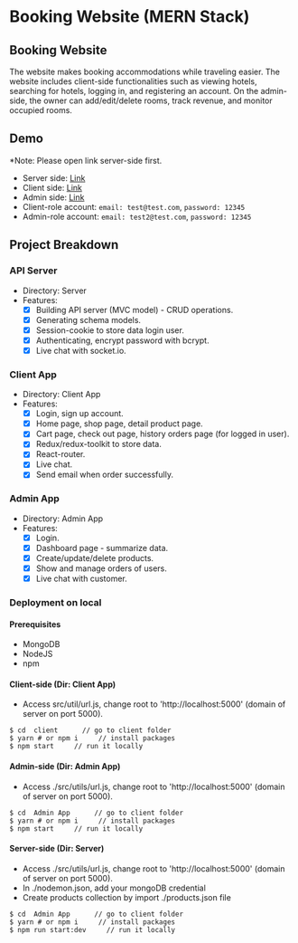 # Booking Website (MERN Stack)

## Booking Website
The website makes booking accommodations while traveling easier. The website includes client-side functionalities such as viewing hotels, searching for hotels, logging in, and registering an account. On the admin-side, the owner can add/edit/delete rooms, track revenue, and monitor occupied rooms.

## Demo

\*Note: Please open link server-side first.

- Server side: [Link](https://booking-server-9cpa.onrender.com/)
- Client side: [Link](https://asm3-client-504fd.web.app/)
- Admin side: [Link](https://booking-admin-8d9bb.web.app/login)
- Client-role account: `email: test@test.com`, `password: 12345`
- Admin-role account: `email: test2@test.com`, `password: 12345`

## Project Breakdown

### API Server

- Directory: Server
- Features:
  - [x] Building API server (MVC model) - CRUD operations.
  - [x] Generating schema models.
  - [x] Session-cookie to store data login user.
  - [x] Authenticating, encrypt password with bcrypt.
  - [x] Live chat with socket.io.

### Client App

- Directory: Client App
- Features:
  - [x] Login, sign up account.
  - [x] Home page, shop page, detail product page.
  - [x] Cart page, check out page, history orders page (for logged in user).
  - [x] Redux/redux-toolkit to store data.
  - [x] React-router.
  - [x] Live chat.
  - [x] Send email when order successfully.

### Admin App

- Directory: Admin App
- Features: 
  - [x] Login.
  - [x] Dashboard page - summarize data.
  - [x] Create/update/delete products.
  - [x] Show and manage orders of users.
  - [x] Live chat with customer.

### Deployment on local

#### Prerequisites

- MongoDB 
- NodeJS
- npm

#### Client-side (Dir: Client App)
- Access src/util/url.js, change root to 'http://localhost:5000' (domain of server on port 5000).

```
$ cd  client      // go to client folder
$ yarn # or npm i     // install packages
$ npm start     // run it locally
```

#### Admin-side (Dir: Admin App)
- Access ./src/utils/url.js, change root to 'http://localhost:5000' (domain of server on port 5000).

```
$ cd  Admin App      // go to client folder
$ yarn # or npm i     // install packages
$ npm start     // run it locally
```

#### Server-side (Dir: Server)
- Access ./src/utils/url.js, change root to 'http://localhost:5000' (domain of server on port 5000).
- In ./nodemon.json, add your mongoDB credential
- Create products collection by import ./products.json file

```
$ cd  Admin App      // go to client folder
$ yarn # or npm i     // install packages
$ npm run start:dev     // run it locally
```

